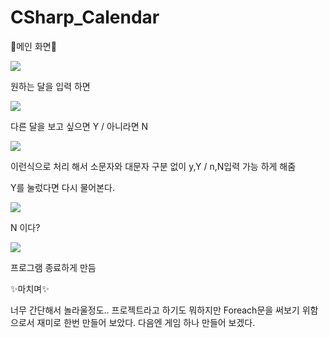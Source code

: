 # CSharp_Calendar

<P>📍메인 화면📍</P>
<img src="https://private-user-images.githubusercontent.com/130538673/321845572-912acd82-b33f-4722-b0aa-271c11361728.png?jwt=eyJhbGciOiJIUzI1NiIsInR5cCI6IkpXVCJ9.eyJpc3MiOiJnaXRodWIuY29tIiwiYXVkIjoicmF3LmdpdGh1YnVzZXJjb250ZW50LmNvbSIsImtleSI6ImtleTUiLCJleHAiOjE3MTI4OTI4NDIsIm5iZiI6MTcxMjg5MjU0MiwicGF0aCI6Ii8xMzA1Mzg2NzMvMzIxODQ1NTcyLTkxMmFjZDgyLWIzM2YtNDcyMi1iMGFhLTI3MWMxMTM2MTcyOC5wbmc_WC1BbXotQWxnb3JpdGhtPUFXUzQtSE1BQy1TSEEyNTYmWC1BbXotQ3JlZGVudGlhbD1BS0lBVkNPRFlMU0E1M1BRSzRaQSUyRjIwMjQwNDEyJTJGdXMtZWFzdC0xJTJGczMlMkZhd3M0X3JlcXVlc3QmWC1BbXotRGF0ZT0yMDI0MDQxMlQwMzI5MDJaJlgtQW16LUV4cGlyZXM9MzAwJlgtQW16LVNpZ25hdHVyZT0zMTUzZDgxMWY2M2Y4MzBhMzEwNWZhMTFlYTA5OGRjMDJhMzI1YjQ1YmNjYzFiYzBkMjhiOGE3ODEyYmFkNzUxJlgtQW16LVNpZ25lZEhlYWRlcnM9aG9zdCZhY3Rvcl9pZD0wJmtleV9pZD0wJnJlcG9faWQ9MCJ9.X3ojh0qd_t_dc3r4wQYQzYmL-fZUhwvBZRqArI-58Y0" />

<p>원하는 달을 입력 하면</p>
<img src="https://private-user-images.githubusercontent.com/130538673/321846752-922e3a2f-6cb9-4683-ba7d-3ec944349f31.png?jwt=eyJhbGciOiJIUzI1NiIsInR5cCI6IkpXVCJ9.eyJpc3MiOiJnaXRodWIuY29tIiwiYXVkIjoicmF3LmdpdGh1YnVzZXJjb250ZW50LmNvbSIsImtleSI6ImtleTUiLCJleHAiOjE3MTI4OTMxMzgsIm5iZiI6MTcxMjg5MjgzOCwicGF0aCI6Ii8xMzA1Mzg2NzMvMzIxODQ2NzUyLTkyMmUzYTJmLTZjYjktNDY4My1iYTdkLTNlYzk0NDM0OWYzMS5wbmc_WC1BbXotQWxnb3JpdGhtPUFXUzQtSE1BQy1TSEEyNTYmWC1BbXotQ3JlZGVudGlhbD1BS0lBVkNPRFlMU0E1M1BRSzRaQSUyRjIwMjQwNDEyJTJGdXMtZWFzdC0xJTJGczMlMkZhd3M0X3JlcXVlc3QmWC1BbXotRGF0ZT0yMDI0MDQxMlQwMzMzNThaJlgtQW16LUV4cGlyZXM9MzAwJlgtQW16LVNpZ25hdHVyZT0yZmMxYzdjNTY0OWFmYjFjNGI1MzIzOWJkNzNjYzkwNmNkZjQ2YjI4NjcwMWViYTE2MWIzY2I4NjE5NGE4MWQwJlgtQW16LVNpZ25lZEhlYWRlcnM9aG9zdCZhY3Rvcl9pZD0wJmtleV9pZD0wJnJlcG9faWQ9MCJ9.eU4R_fBobTM_ZmazAPHVc4bsCxsio0fsNp-iE-n3KkA" />

<p>다른 달을 보고 싶으면 Y / 아니라면 N</p>
<img src="https://private-user-images.githubusercontent.com/130538673/321847265-c3777b16-68aa-4a9b-a42b-de95a90f447b.png?jwt=eyJhbGciOiJIUzI1NiIsInR5cCI6IkpXVCJ9.eyJpc3MiOiJnaXRodWIuY29tIiwiYXVkIjoicmF3LmdpdGh1YnVzZXJjb250ZW50LmNvbSIsImtleSI6ImtleTUiLCJleHAiOjE3MTI4OTMyOTUsIm5iZiI6MTcxMjg5Mjk5NSwicGF0aCI6Ii8xMzA1Mzg2NzMvMzIxODQ3MjY1LWMzNzc3YjE2LTY4YWEtNGE5Yi1hNDJiLWRlOTVhOTBmNDQ3Yi5wbmc_WC1BbXotQWxnb3JpdGhtPUFXUzQtSE1BQy1TSEEyNTYmWC1BbXotQ3JlZGVudGlhbD1BS0lBVkNPRFlMU0E1M1BRSzRaQSUyRjIwMjQwNDEyJTJGdXMtZWFzdC0xJTJGczMlMkZhd3M0X3JlcXVlc3QmWC1BbXotRGF0ZT0yMDI0MDQxMlQwMzM2MzVaJlgtQW16LUV4cGlyZXM9MzAwJlgtQW16LVNpZ25hdHVyZT04Y2ExMDVhNDA1ZjEyMTFlYjM5YTJjZjFiYjdmNTQ4OTc2N2VmZjJiZmQ5ZmRjNmM1NjNjOGQ5NTM3Yzk4YTU3JlgtQW16LVNpZ25lZEhlYWRlcnM9aG9zdCZhY3Rvcl9pZD0wJmtleV9pZD0wJnJlcG9faWQ9MCJ9.fpAps8JGljchIGVBM1e43F4HspFHNxEoDul3hRGtEIA" />

이런식으로 처리 해서 소문자와 대문자 구분 없이 y,Y / n,N입력 가능 하게 해줌

<p>Y를 눌렀다면 다시 물어본다.</p>
<img src="https://private-user-images.githubusercontent.com/130538673/321846826-0a12edfb-9288-46da-a307-c45de20f8bd5.png?jwt=eyJhbGciOiJIUzI1NiIsInR5cCI6IkpXVCJ9.eyJpc3MiOiJnaXRodWIuY29tIiwiYXVkIjoicmF3LmdpdGh1YnVzZXJjb250ZW50LmNvbSIsImtleSI6ImtleTUiLCJleHAiOjE3MTI4OTMzNTQsIm5iZiI6MTcxMjg5MzA1NCwicGF0aCI6Ii8xMzA1Mzg2NzMvMzIxODQ2ODI2LTBhMTJlZGZiLTkyODgtNDZkYS1hMzA3LWM0NWRlMjBmOGJkNS5wbmc_WC1BbXotQWxnb3JpdGhtPUFXUzQtSE1BQy1TSEEyNTYmWC1BbXotQ3JlZGVudGlhbD1BS0lBVkNPRFlMU0E1M1BRSzRaQSUyRjIwMjQwNDEyJTJGdXMtZWFzdC0xJTJGczMlMkZhd3M0X3JlcXVlc3QmWC1BbXotRGF0ZT0yMDI0MDQxMlQwMzM3MzRaJlgtQW16LUV4cGlyZXM9MzAwJlgtQW16LVNpZ25hdHVyZT0wYTY1NmE3OThlNmFkNWMxNDAxMDdmZjJkZWU0NjY5N2JlY2QyNDllOTE1MDA4YjMyZDgzYzc1NDg3NWY3Mjk2JlgtQW16LVNpZ25lZEhlYWRlcnM9aG9zdCZhY3Rvcl9pZD0wJmtleV9pZD0wJnJlcG9faWQ9MCJ9.wJsDPV_qeWiXOiKU_l2HDBSG0iEiXNbCGcjiW2lRWO0" />

<p>N 이다?</p>
<img src="https://private-user-images.githubusercontent.com/130538673/321846862-af227b0e-98e3-4646-86ed-98fc37f3ffe6.png?jwt=eyJhbGciOiJIUzI1NiIsInR5cCI6IkpXVCJ9.eyJpc3MiOiJnaXRodWIuY29tIiwiYXVkIjoicmF3LmdpdGh1YnVzZXJjb250ZW50LmNvbSIsImtleSI6ImtleTUiLCJleHAiOjE3MTI4OTMzNTQsIm5iZiI6MTcxMjg5MzA1NCwicGF0aCI6Ii8xMzA1Mzg2NzMvMzIxODQ2ODYyLWFmMjI3YjBlLTk4ZTMtNDY0Ni04NmVkLTk4ZmMzN2YzZmZlNi5wbmc_WC1BbXotQWxnb3JpdGhtPUFXUzQtSE1BQy1TSEEyNTYmWC1BbXotQ3JlZGVudGlhbD1BS0lBVkNPRFlMU0E1M1BRSzRaQSUyRjIwMjQwNDEyJTJGdXMtZWFzdC0xJTJGczMlMkZhd3M0X3JlcXVlc3QmWC1BbXotRGF0ZT0yMDI0MDQxMlQwMzM3MzRaJlgtQW16LUV4cGlyZXM9MzAwJlgtQW16LVNpZ25hdHVyZT01Yzk0YTA2M2Y4ZjYxOGY1NzM5NmEzNjBkZWU0NzQwNzJlMTM4MzhlMjNlODkxY2FiZWY1YWM0ZWI5OGE5ZmJkJlgtQW16LVNpZ25lZEhlYWRlcnM9aG9zdCZhY3Rvcl9pZD0wJmtleV9pZD0wJnJlcG9faWQ9MCJ9.lfLwhanHoKslRgHgdK7ipa2WbBQZKtXCMye8rR__eXY" />

프로그램 종료하게 만듬

<p>✨마치며✨</p>
너무 간단해서 놀라울정도.. 프로젝트라고 하기도 뭐하지만 Foreach문을 써보기 위함으로서 재미로 한번 만들어 보았다.
다음엔 게임 하나 만들어 보겠다.
